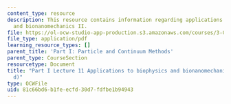 ```yaml
---
content_type: resource
description: This resource contains information regarding applications to biophysics
  and bionanomechanics II.
file: https://ol-ocw-studio-app-production.s3.amazonaws.com/courses/3-021j-introduction-to-modeling-and-simulation-spring-2012/81c66bd6b1feecfd30d7fdfbe1b94943_MIT3_021JS12_P1_L11.pdf
file_type: application/pdf
learning_resource_types: []
parent_title: 'Part I: Particle and Continuum Methods'
parent_type: CourseSection
resourcetype: Document
title: "Part I Lecture 11 Applications to biophysics and bionanomechanics (cont\u2019\
  d)"
type: OCWFile
uid: 81c66bd6-b1fe-ecfd-30d7-fdfbe1b94943
---
```


